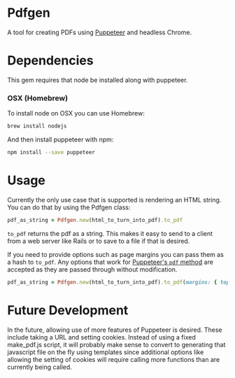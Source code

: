 # Pdfgen
A tool for creating PDFs using [Puppeteer](https://github.com/GoogleChrome/puppeteer) and headless Chrome.

# Dependencies
This gem requires that node be installed along with puppeteer.

### OSX (Homebrew)
To install node on OSX you can use Homebrew:
```bash
brew install nodejs
```

And then install puppeteer with npm:
```bash
npm install --save puppeteer
```

# Usage
Currently the only use case that is supported is rendering an HTML string. You can do that by using the
Pdfgen class:
```ruby
pdf_as_string = Pdfgen.new(html_to_turn_into_pdf).to_pdf
```
`to_pdf` returns the pdf as a string. This makes it easy to send to a client from a web server like
Rails or to save to a file if that is desired.

If you need to provide options such as page margins you can pass them as a hash to `to_pdf`. Any 
options that work for [Puppeteer's `pdf` method](https://github.com/GoogleChrome/puppeteer/blob/master/docs/api.md#pagepdfoptions)
are accepted as they are passed through without modification.
```ruby
pdf_as_string = Pdfgen.new(html_to_turn_into_pdf).to_pdf(margins: { top: '1in', bottom: '1in' })
``` 

# Future Development
In the future, allowing use of more features of Puppeteer is desired. These include taking a URL and 
setting cookies. Instead of using a fixed make_pdf.js script, it will probably make sense to convert
to generating that javascript file on the fly using templates since additional options like allowing
the setting of cookies will require calling more functions than are currently being called.